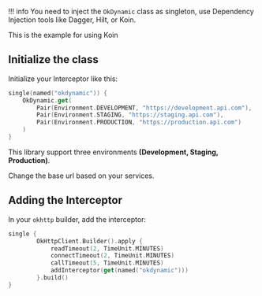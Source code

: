 !!! info
    You need to inject the `OkDynamic` class as singleton, use Dependency Injection tools like Dagger, Hilt, or Koin.

This is the example for using Koin

## Initialize the class

Initialize your Interceptor like this:
```kotlin title="KoinModule.kt"
single(named("okdynamic")) {
    OkDynamic.get(
        Pair(Environment.DEVELOPMENT, "https://development.api.com"),
        Pair(Environment.STAGING, "https://staging.api.com"),
        Pair(Environment.PRODUCTION, "https://production.api.com")
    )
}
```

This library support three environments **(Development, Staging, Production)**.

Change the base url based on your services.

## Adding the Interceptor

In your `okhttp` builder, add the interceptor:

```kotlin title="OkhttpModule.kt"
single {
        OkHttpClient.Builder().apply {
            readTimeout(2, TimeUnit.MINUTES)
            connectTimeout(2, TimeUnit.MINUTES)
            callTimeout(5, TimeUnit.MINUTES)
            addInterceptor(get(named("okdynamic")))
        }.build()
}
```